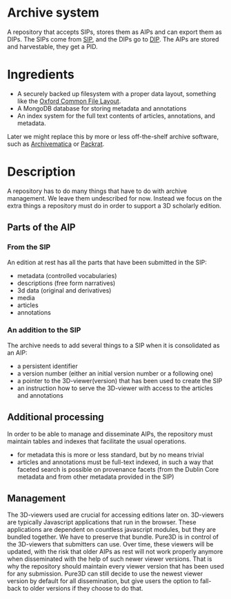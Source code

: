 # Archive system
A repository that accepts SIPs, stores them as AIPs and can export them as DIPs.
The SIPs come from [SIP](SIP.md), and the DIPs go to [DIP](DIP.md).
The AIPs are stored and harvestable, they get a PID.

# Ingredients
* A securely backed up filesystem with a proper data layout, something like the
[Oxford Common File Layout](https://ocfl.io/1.0/spec/).
* A MongoDB database for storing metadata and annotations
* An index system for the full text contents of articles, annotations, and metadata.

Later we might replace this by more or less off-the-shelf archive software, such as
[Archivematica](https://www.archivematica.org/en/) or [Packrat](https://github.com/Smithsonian/dpo-packrat).

# Description
A repository has to do many things that have to do with archive management.
We leave them undescribed for now. Instead we focus on the extra things a repository must do in order to support a 3D scholarly edition.

## Parts of the AIP
### From the SIP
An edition at rest has all the parts that have been submitted in the SIP:
* metadata (controlled vocabularies)
* descriptions (free form narratives)
* 3d data (original and derivatives)
* media
* articles
* annotations
### An addition to the SIP
The archive needs to add several things to a SIP when it is consolidated as an AIP:
* a persistent identifier
* a  version number (either an initial version number or a following one)
* a pointer to the 3D-viewer(version) that has been used to create the SIP
* an instruction how to serve the 3D-viewer with access to the articles and annotations
## Additional processing
In order to be able to manage and disseminate AIPs, the repository must maintain tables and indexes that facilitate the usual operations.
* for metadata this is more or less standard, but by no means trivial
* articles and annotations must be full-text indexed, in such a way that faceted search is possible on provenance facets (from the Dublin Core metadata and from other metadata provided in the SIP)
## Management
The 3D-viewers used are crucial for accessing editions later on. 3D-viewers are typically Javascript applications that run in the browser. These applications are dependent on countless javascript modules, but they are bundled together. We have to preserve that bundle.
Pure3D is in control of the 3D-viewers that submitters can use. Over time, these viewers will be updated, with the risk that older AIPs as rest will not work properly anymore when disseminated with the help of such newer viewer versions.
That is why the repository should maintain every viewer version that has been used for any submission.
Pure3D can still decide to use the newest viewer version by default for all dissemination, but give users the option to fall-back to older versions if they choose to do that.
